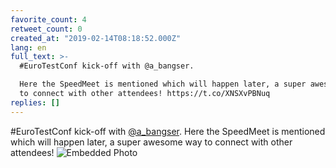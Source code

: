 ```yaml
---
favorite_count: 4
retweet_count: 0
created_at: "2019-02-14T08:18:52.000Z"
lang: en
full_text: >-
  #EuroTestConf kick-off with @a_bangser. 

  Here the SpeedMeet is mentioned which will happen later, a super awesome way
  to connect with other attendees! https://t.co/XNSXvPBNuq
replies: []
---
```


#EuroTestConf kick-off with [@a_bangser](https://twitter.com/a_bangser). Here
the SpeedMeet is mentioned which will happen later, a super awesome way to
connect with other attendees!
![Embedded Photo](https://twitter-media-coderbyheart.s3.eu-north-1.amazonaws.com/1095960554479456256-DzWiTeIWsAABbmr.jpg)
